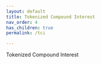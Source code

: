 ```yaml
---
layout: default
title: Tokenized Compound Interest
nav_order: 4
has_children: true
permalink: /tci

---
```


Tokenized Compound Interest